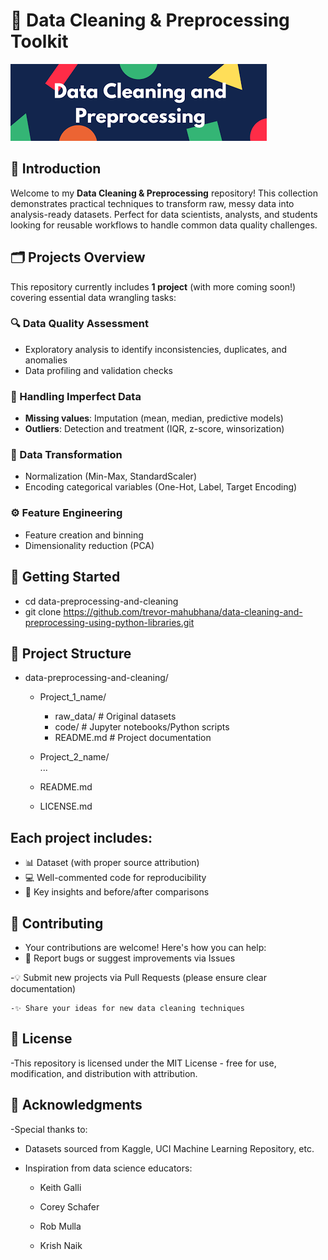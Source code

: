 # 🧹 Data Cleaning & Preprocessing Toolkit

![alt text](image.png)


## 📌 Introduction
Welcome to my **Data Cleaning & Preprocessing** repository! This collection demonstrates practical techniques to transform raw, messy data into analysis-ready datasets. Perfect for data scientists, analysts, and students looking for reusable workflows to handle common data quality challenges.

## 🗂 Projects Overview
This repository currently includes **1 project** (with more coming soon!) covering essential data wrangling tasks:

### 🔍 Data Quality Assessment
- Exploratory analysis to identify inconsistencies, duplicates, and anomalies
- Data profiling and validation checks

### 🧩 Handling Imperfect Data
- **Missing values**: Imputation (mean, median, predictive models)
- **Outliers**: Detection and treatment (IQR, z-score, winsorization)

### 🔄 Data Transformation
- Normalization (Min-Max, StandardScaler)
- Encoding categorical variables (One-Hot, Label, Target Encoding)

### ⚙️ Feature Engineering
- Feature creation and binning
- Dimensionality reduction (PCA)

## 🚀 Getting Started
- cd data-preprocessing-and-cleaning
- git clone https://github.com/trevor-mahubhana/data-cleaning-and-preprocessing-using-python-libraries.git


## 📂 Project Structure
- data-preprocessing-and-cleaning/
   - Project_1_name/  
     - raw_data/   # Original datasets
     - code/     # Jupyter notebooks/Python scripts
     - README.md   # Project documentation
   - Project_2_name/  
     ...  
   - README.md
   
   - LICENSE.md


## Each project includes:
- 📊 Dataset (with proper source attribution)
- 💻 Well-commented code for reproducibility
- 📝 Key insights and before/after comparisons

## 🤝 Contributing
   - Your contributions are welcome! Here's how you can help:
   - 🐛 Report bugs or suggest improvements via Issues

   -💡 Submit new projects via Pull Requests (please ensure clear documentation)

    -✨ Share your ideas for new data cleaning techniques

## 📜 License
-This repository is licensed under the MIT License - free for use, modification, and distribution with attribution.

## 🙏 Acknowledgments
-Special thanks to:

  - Datasets sourced from Kaggle, UCI Machine Learning Repository, etc.

  - Inspiration from data science educators:

     - Keith Galli

     - Corey Schafer

    - Rob Mulla

    - Krish Naik
